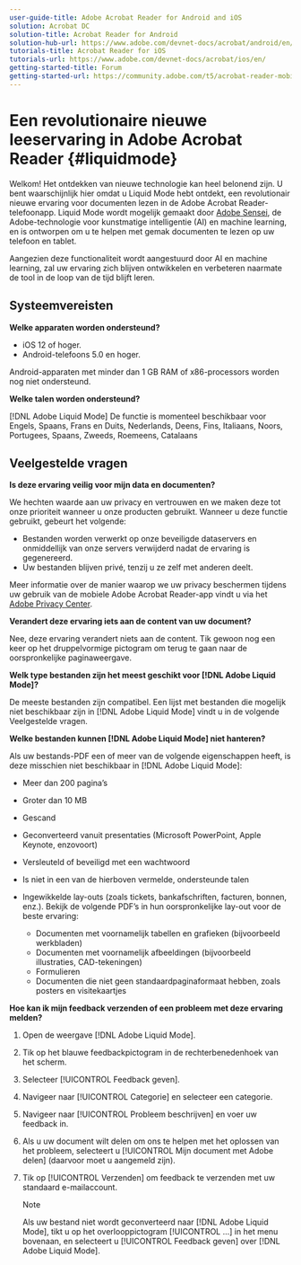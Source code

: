 ```yaml
---
user-guide-title: Adobe Acrobat Reader for Android and iOS
solution: Acrobat DC
solution-title: Acrobat Reader for Android
solution-hub-url: https://www.adobe.com/devnet-docs/acrobat/android/en/
tutorials-title: Acrobat Reader for iOS
tutorials-url: https://www.adobe.com/devnet-docs/acrobat/ios/en/
getting-started-title: Forum
getting-started-url: https://community.adobe.com/t5/acrobat-reader-mobile/bd-p/acrobat-reader-mobile?page=1&sort=latest_replies&filter=all
---
```


# Een revolutionaire nieuwe leeservaring in Adobe Acrobat Reader {#liquidmode}

Welkom! Het ontdekken van nieuwe technologie kan heel belonend zijn. U bent waarschijnlijk hier omdat u Liquid Mode hebt ontdekt, een revolutionair nieuwe ervaring voor documenten lezen in de Adobe Acrobat Reader-telefoonapp. Liquid Mode wordt mogelijk gemaakt door [Adobe Sensei](https://www.adobe.com/nl/sensei.html), de Adobe-technologie voor kunstmatige intelligentie (AI) en machine learning, en is ontworpen om u te helpen met gemak documenten te lezen op uw telefoon en tablet.

Aangezien deze functionaliteit wordt aangestuurd door AI en machine learning, zal uw ervaring zich blijven ontwikkelen en verbeteren naarmate de tool in de loop van de tijd blijft leren.

## Systeemvereisten

**Welke apparaten worden ondersteund?**

* iOS 12 of hoger.
* Android-telefoons 5.0 en hoger. 

Android-apparaten met minder dan 1 GB RAM of x86-processors worden nog niet ondersteund.

**Welke talen worden ondersteund?**

[!DNL Adobe Liquid Mode] De functie is momenteel beschikbaar voor Engels, Spaans, Frans en Duits, Nederlands, Deens, Fins, Italiaans, Noors, Portugees, Spaans, Zweeds, Roemeens, Catalaans

## Veelgestelde vragen

**Is deze ervaring veilig voor mijn data en documenten?**

We hechten waarde aan uw privacy en vertrouwen en we maken deze tot onze prioriteit wanneer u onze producten gebruikt. Wanneer u deze functie gebruikt, gebeurt het volgende:

* Bestanden worden verwerkt op onze beveiligde dataservers en onmiddellijk van onze servers verwijderd nadat de ervaring is gegenereerd.
* Uw bestanden blijven privé, tenzij u ze zelf met anderen deelt.

Meer informatie over de manier waarop we uw privacy beschermen tijdens uw gebruik van de mobiele Adobe Acrobat Reader-app vindt u via het [Adobe Privacy Center](https://www.adobe.com/nl/privacy.html).

**Verandert deze ervaring iets aan de content van uw document?**

Nee, deze ervaring verandert niets aan de content. Tik gewoon nog een keer op het druppelvormige pictogram om terug te gaan naar de oorspronkelijke paginaweergave.

**Welk type bestanden zijn het meest geschikt voor [!DNL Adobe Liquid Mode]?**

De meeste bestanden zijn compatibel. Een lijst met bestanden die mogelijk niet beschikbaar zijn in [!DNL Adobe Liquid Mode] vindt u in de volgende Veelgestelde vragen. 

**Welke bestanden kunnen [!DNL Adobe Liquid Mode] niet hanteren?**

Als uw bestands-PDF een of meer van de volgende eigenschappen heeft, is deze misschien niet beschikbaar in [!DNL Adobe Liquid Mode]:

* Meer dan 200 pagina’s
* Groter dan 10 MB
* Gescand
* Geconverteerd vanuit presentaties (Microsoft PowerPoint, Apple Keynote, enzovoort)
* Versleuteld of beveiligd met een wachtwoord
* Is niet in een van de hierboven vermelde, ondersteunde talen
* Ingewikkelde lay-outs (zoals tickets, bankafschriften, facturen, bonnen, enz.). Bekijk de volgende PDF’s in hun oorspronkelijke lay-out voor de beste ervaring:

    * Documenten met voornamelijk tabellen en grafieken (bijvoorbeeld werkbladen)
    * Documenten met voornamelijk afbeeldingen (bijvoorbeeld illustraties, CAD-tekeningen)
    * Formulieren
    * Documenten die niet geen standaardpaginaformaat hebben, zoals posters en visitekaartjes

**Hoe kan ik mijn feedback verzenden of een probleem met deze ervaring melden?**

1. Open de weergave [!DNL Adobe Liquid Mode].
1. Tik op het blauwe feedbackpictogram in de rechterbenedenhoek van het scherm.
1. Selecteer [!UICONTROL Feedback geven].
1. Navigeer naar [!UICONTROL Categorie] en selecteer een categorie.
1. Navigeer naar [!UICONTROL Probleem beschrijven] en voer uw feedback in.
1. Als u uw document wilt delen om ons te helpen met het oplossen van het probleem, selecteert u [!UICONTROL Mijn document met Adobe delen] (daarvoor moet u aangemeld zijn).
1. Tik op [!UICONTROL Verzenden] om feedback te verzenden met uw standaard e-mailaccount.

   >[!NOTE]
   >
   >Als uw bestand niet wordt geconverteerd naar [!DNL Adobe Liquid Mode], tikt u op het overlooppictogram [!UICONTROL ...] in het menu bovenaan, en selecteert u [!UICONTROL Feedback geven] over [!DNL Adobe Liquid Mode].
